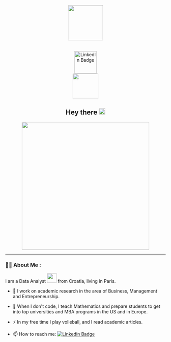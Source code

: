 <div id="header" align="center">
  <img src="https://media.giphy.com/media/L1R1tvI9svkIWwpVYr/giphy.gif" width="110"/>
</div>
<br>
</br>


<div id="badges" align="center">
  <a href="https://www.linkedin.com/in/maja-ivkovic-3b305419/">
    <img src="https://img.shields.io/badge/LinkedIn-blue?style=for-the-badge&logo=linkedin&logoColor=white" alt="LinkedIn Badge" width="70"/>
  </a>
</div>

<div id="badges" align="center">
  <img src="https://komarev.com/ghpvc/?username=abacusLoop&style=flat-square&color=blue" alt="" width="80"/>
</div>

<h2 align="center">
  Hey there
  <img src="https://media.giphy.com/media/hvRJCLFzcasrR4ia7z/giphy.gif" width="20px"/>
</h2>

<div align="center">
  <img src="https://media.giphy.com/media/a8E3O2Fr2yuRRpYsq1/giphy.gif" width="400"/>
</div>

---

### :woman_technologist: About Me :

I am a Data Analyst <img src="https://media.giphy.com/media/WUlplcMpOCEmTGBtBW/giphy.gif" width="30"> from Croatia, living in Paris.

- :telescope: I work on academic research in the area of Business, Management and Entrepreneurship.

- :seedling: When I don't code, I teach Mathematics and prepare students to get into top universities and MBA programs in the US and in Europe.

- ⚡ In my free time I play volleball, and I read academic articles.

- 📫 How to reach me: [![Linkedin Badge](https://img.shields.io/badge/-kakbar-blue?style=flat&logo=Linkedin&logoColor=white)](https://www.linkedin.com/in/maja-ivkovic-3b305419/)

